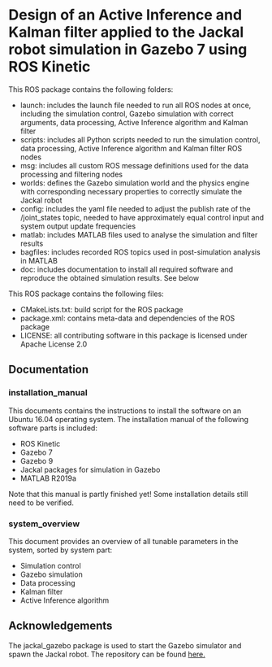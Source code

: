 # Design of an Active Inference and Kalman filter applied to the Jackal robot simulation in Gazebo 7 using ROS Kinetic
This ROS package contains the following folders:
- launch: includes the launch file needed to run all ROS nodes at once, including the simulation control, Gazebo simulation with correct arguments, data processing, Active Inference algorithm and Kalman filter
- scripts: includes all Python scripts needed to run the simulation control, data processing, Active Inference algorithm and Kalman filter ROS nodes
- msg: includes all custom ROS message definitions used for the data processing and filtering nodes
- worlds: defines the Gazebo simulation world and the physics engine with corresponding necessary properties to correctly simulate the Jackal robot
- config: includes the yaml file needed to adjust the publish rate of the /joint_states topic, needed to have approximately equal control input and system output update frequencies
- matlab: includes MATLAB files used to analyse the simulation and filter results
- bagfiles: includes recorded ROS topics used in post-simulation analysis in MATLAB
- doc: includes documentation to install all required software and reproduce the obtained simulation results. See below

This ROS package contains the following files:
- CMakeLists.txt: build script for the ROS package
- package.xml: contains meta-data and dependencies of the ROS package
- LICENSE: all contributing software in this package is licensed under Apache License 2.0


## Documentation
### installation_manual
This documents contains the instructions to install the software on an Ubuntu 16.04 operating system. The installation manual of the following software parts is included:
- ROS Kinetic
- Gazebo 7
- Gazebo 9
- Jackal packages for simulation in Gazebo
- MATLAB R2019a

Note that this manual is partly finished yet! Some installation details still need to be verified.

### system_overview
This document provides an overview of all tunable parameters in the system, sorted by system part:
- Simulation control
- Gazebo simulation
- Data processing
- Kalman filter
- Active Inference algorithm


## Acknowledgements
The jackal_gazebo package is used to start the Gazebo simulator and spawn the Jackal robot. The repository can be found [here.](https://github.com/jackal/jackal_simulator/tree/kinetic-devel/jackal_gazebo)
